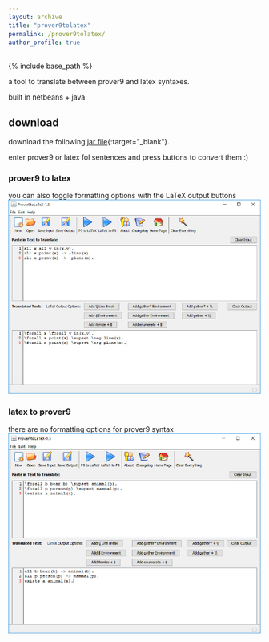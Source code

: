 ```yaml
---
layout: archive
title: "prover9tolatex"
permalink: /prover9tolatex/
author_profile: true
---
```


{% include base_path %}


a tool to translate between prover9 and latex syntaxes.

built in netbeans + java

## download
download the following [jar file](/files/Prover9toLaTeX-1.5.jar){:target="_blank"}.

enter prover9 or latex fol sentences and press buttons to convert them :)

### prover9 to latex
you can also toggle formatting options with the LaTeX output buttons
![screenshot1](/files/p9latex_scrnshot.jpg?raw=true)

### latex to prover9
there are no formatting options for prover9 syntax
![screenshot2](/files/p9latex_scrnshot2.jpg?raw=true)
